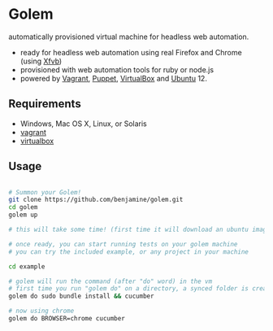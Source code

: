 Golem
=====

automatically provisioned virtual machine for headless web automation.

- ready for headless web automation using real Firefox and Chrome (using [Xfvb](http://en.wikipedia.org/wiki/Xvfb))
- provisioned with web automation tools for ruby or node.js
- powered by [Vagrant](http://www.vagrantup.com/), [Puppet](https://puppetlabs.com/), [VirtualBox](http://www.virtualbox.org/) and [Ubuntu](http://www.ubuntu.com/) 12.

Requirements
--------

- Windows, Mac OS X, Linux, or Solaris
- [vagrant](http://www.vagrantup.com/)
- [virtualbox](http://www.virtualbox.org/)

Usage
-----

``` sh

# Summon your Golem!
git clone https://github.com/benjamine/golem.git
cd golem
golem up

# this will take some time! (first time it will download an ubuntu image and provision it with all the required software)

# once ready, you can start running tests on your golem machine
# you can try the included example, or any project in your machine

cd example

# golem will run the command (after "do" word) in the vm
# first time you run "golem do" on a directory, a synced folder is created to mirror cwd on guest vm, then commands are executed in that guest folder
golem do sudo bundle install && cucumber

# now using chrome
golem do BROWSER=chrome cucumber

```